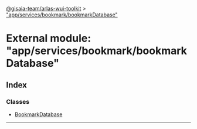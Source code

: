 [@gisaia-team/arlas-wui-toolkit](../README.md) > ["app/services/bookmark/bookmarkDatabase"](../modules/_app_services_bookmark_bookmarkdatabase_.md)

# External module: "app/services/bookmark/bookmarkDatabase"

## Index

### Classes

* [BookmarkDatabase](../classes/_app_services_bookmark_bookmarkdatabase_.bookmarkdatabase.md)

---

